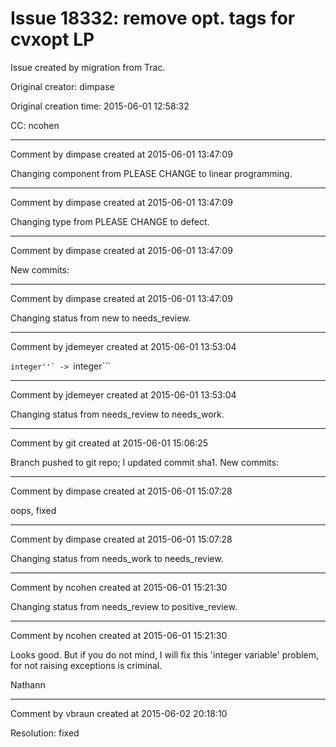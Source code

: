 # Issue 18332: remove opt. tags for cvxopt LP

Issue created by migration from Trac.

Original creator: dimpase

Original creation time: 2015-06-01 12:58:32

CC:  ncohen




---

Comment by dimpase created at 2015-06-01 13:47:09

Changing component from PLEASE CHANGE to linear programming.


---

Comment by dimpase created at 2015-06-01 13:47:09

Changing type from PLEASE CHANGE to defect.


---

Comment by dimpase created at 2015-06-01 13:47:09

New commits:


---

Comment by dimpase created at 2015-06-01 13:47:09

Changing status from new to needs_review.


---

Comment by jdemeyer created at 2015-06-01 13:53:04

```integer''` -> ```integer```


---

Comment by jdemeyer created at 2015-06-01 13:53:04

Changing status from needs_review to needs_work.


---

Comment by git created at 2015-06-01 15:06:25

Branch pushed to git repo; I updated commit sha1. New commits:


---

Comment by dimpase created at 2015-06-01 15:07:28

oops, fixed


---

Comment by dimpase created at 2015-06-01 15:07:28

Changing status from needs_work to needs_review.


---

Comment by ncohen created at 2015-06-01 15:21:30

Changing status from needs_review to positive_review.


---

Comment by ncohen created at 2015-06-01 15:21:30

Looks good. But if you do not mind, I will fix this 'integer variable' problem, for not raising exceptions is criminal.

Nathann


---

Comment by vbraun created at 2015-06-02 20:18:10

Resolution: fixed
